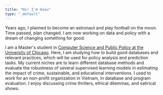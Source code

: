 ```yaml
---
title: "Hi! I'm Hieu"
type: "_default"
---
```

Years ago, I planned to become an astronaut and play football on the moon. Time passed, plan changed. I am now working on data and policy with a dream of changing something for good.

I am a Master's student in [Computer Science and Public Policy at the University of Chicago](https://capp.uchicago.edu/). Here, I am studying how to build good databases and relevant practices, which will be used for policy analysis and prediction tasks. My current niches are to learn different database methods and evaluate the robustness of several supervised learning models in estimating the impact of crime, sustainable, and educational interventions. I used to work for an non-profit organization in Vietnam, in database and program evaluation. I enjoy discussing crime thrillers, ethical dilemmas, and satirical shows. 